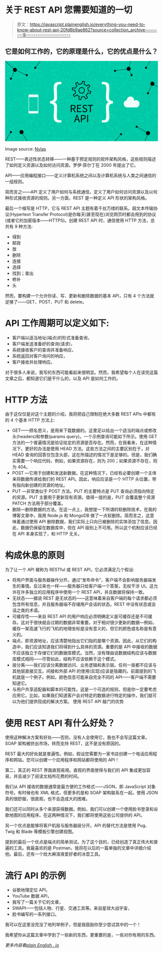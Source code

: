 # 关于 REST API 您需要知道的一切

> 原文：<https://javascript.plainenglish.io/everything-you-need-to-know-about-rest-api-20fd8b9ae862?source=collection_archive---------9----------------------->

## 它是如何工作的，它的原理是什么，它的优点是什么？

![](img/01b5574bf6e17139d715af442ae20229.png)

Image source: [Nylas](https://www.nylas.com/blog/category/engineering/technical-guides/)

REST——表述性状态转移——一种基于预定规则的软件架构风格，这些规则描述了如何定义资源以及如何访问资源。罗伊·菲尔丁在 2000 年提出了它。

API——应用编程接口——定义计算机系统之间以及计算机系统与人类之间通信的一组规则。

简而言之——API 定义了用户如何与系统通信，定义了用户如何访问资源以及以何种形式接收资源的规则。另一方面，REST 是一种定义 API 形状的架构风格。

最后一个缩写是 HTTP，它与 REST API 主题有着千丝万缕的联系。超文本传输协议(Hypertext Transfer Protocol)是你每天(甚至现在)浏览网页时都会用到的协议(或者它的加密版本——HTTPS)。创建 REST API 时，通信使用 HTTP 方法，总共有 9 种方法:

*   得到
*   邮政
*   放
*   删除
*   连接
*   选择
*   找到；查出
*   修补
*   头

然而，要构建一个允许你读、写、更新和删除数据的基本 API，只有 4 个方法就足够了——GET、POST、PUT 和 delete。

# API 工作周期可以定义如下:

*   客户端以适当地址(端点)的形式准备查询，
*   客户端发送准备好的查询(请求)，
*   系统接收客户的查询并准备响应，
*   系统返回对客户询问的响应，
*   客户接收并处理响应。

对于很多人来说，我写的东西可能看起来很明显。然而，我希望每个人在读完这篇文章之后，都知道它们是干什么的，以及 API 是如何工作的。

# HTTP 方法

由于这仅仅是对这个主题的介绍，我将把自己限制在绝大多数 REST APIs 中都有的 4 个基本 HTTP 方法上:

*   GET——顾名思义，是用来下载数据的。这里足以给出一个适当的端点或修改头(headers)和参数(params query)。一个示例查询可能如下所示。使用 GET 方法的一个普遍情况是验证给定的资源是否存在。然而，在我看来，在这种情况下，更好的办法是使用 HEAD 方法。这些方法之间的主要区别在于，对 HEAD 查询的回答仅包含头部，这在所描述的情况下是足够的。但是，我们确实需要一个响应代码，例如，如果资源存在，则为 200；如果资源不存在，则为 404。
*   POST —它用于创建和发送新数据。在这种情况下，已经有必要创建一个主体来将数据传递给我们的 REST API。因此，响应应该是一个 HTTP 头位置，带有指向新创建的资源的地址。
*   PUT —非常类似于 POST 方法。PUT 的主要特点是 PUT 查询必须指向特定的资源。PUT 主要用于更新现有资源。值得一提的是，PUT 会覆盖整个资源 PATCH 方法用于部分覆盖。
*   删除—删除数据的方法。在这一点上，我想提一下所谓的软删除技术，在我的博客文章中，我用 Node.js 和 MongoDB 做了一点软删除。简而言之，这意味着通过使用 API 删除数据，我们实际上只向已被删除的实体添加了信息。因此，数据仍保留在数据库中，但在 API 级别上不可用。所以这个机制应该已经在 API 本身实现了，和 HTTP 无关。

# 构成休息的原则

为了让一个 API 被称为 RESTful 或 REST API，它必须满足几个假设:

*   将用户界面与服务器操作分开。通过“发布命令”，客户端不会影响服务器端发生的事情。反过来也一样——服务器只给客户端一个答案，无权干涉 UI。这允许在许多独立的应用程序中使用一个 REST API，并且数据将保持一致。
*   无状态——据说 REST 是无状态的——这意味着来自客户端的每个请求都必须包含所有信息，并且服务器端不存储用户会话的状态。REST 中没有状态或会话之类的术语。
*   可缓存性——来自 REST API 的用户响应必须明确定义是可缓存还是不可缓存。这对于很快就会过期的数据非常重要。对于相对很少更新的数据—例如，缓存一架高速飞行的飞机的地理坐标是没有意义的，但它的颜色或名称是有意义的。
*   端点，即资源地址，应该清楚地指出它们指的是哪个资源。因此，从它们的构造中，我们应该知道我们将得到什么具体的资源。重要的是 API 中接收的数据不应该独立于存储它们的数据库模式。当然，没有理由说数据结构应该与数据库模式相同——尽管如此，结构不应该依赖于这个模式。
*   层分离——我们应该分离数据访问、业务逻辑和表示层。任何一层都不应该与其他层直接交互。间接和外部 API 的使用(实现)应该是隐藏的。前面提到的飞机就是一个例子。例如，颜色信息可能来自完全不同的 API——客户端不需要知道它。
*   与用户共享适配器和脚本的可能性。这是一个可选的规则，但是你一定要考虑应用它。比如，如果我们知道客户会对特定的数据进行特定的操作，我们就可以为他们提供现成的解决方案。
    使用 REST API 敲门的优势

# 使用 REST API 有什么好处？

使用这种解决方案有好处——否则，没有人会使用它，我也不会写这篇文章。SOAP 架构被挤出市场，转而支持 REST，这不是没有原因的。

REST 最大的好处就是普遍性。例如，假设您需要为一家书店创建一个电话应用程序和网站。您可以创建一个应用程序和网站都将使用的 API！

第二，真正的 REST 界面直观易用。直观的界面使得与我们的 API 集成更加容易，并且减少了阅读文档所花费的时间。

我们从 API 接收的数据通常是最方便的工作格式——JSON，即 JavaScript 对象符号。有时候也有 XML 格式，但更多的是和 SOAP 架构联系在一起。使用 JSON 真的很舒服，很直观，也不会造成大的困难。

我们还可以同时从多个来源获得数据。例如，我们可以创建一个使用脸书登录和谷歌地图的应用程序。在这两种情况下，我们都将使用这些公司提供的 API。

另一个优点是能够将客户机层与服务器层分开。API 的替代方法是使用 Pug、Twig 和 Blade 等模板引擎创建视图。

提到的最后一个优点是端点的简单测试。为了这个目的，已经创造了真正伟大和普遍的工具。我最喜欢的是 Postman，我将在以后的一篇单独的文章中详细介绍他。最后，还有一个给大麻溶液爱好者的冰壶工具。

# 流行 API 的示例

*   谷歌地理定位 API，
*   YouTube 数据 API，
*   我写了一篇关于它的文章，
*   SWAPI——包括人物、行星、交通工具等。来自星球大战宇宙，
*   脸书编写的一系列接口。

我可以在这里没完没了地列举例子，但是我鼓励你至少尝试其中的一个！

我希望你从这篇文章中学到了一些新的东西，更重要的是，一些对你有用的东西。

*更多内容看*[*plain English . io*](http://plainenglish.io/)